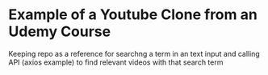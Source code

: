 # Example of a Youtube Clone from an Udemy Course

Keeping repo as a reference for searchng a term in an text input and calling API (axios example) to find relevant videos with that search term
